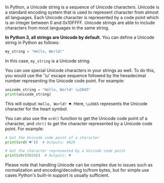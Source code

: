 In Python, a Unicode string is a sequence of Unicode characters. Unicode is a standard encoding system that is used to represent character from almost all languages. Each Unicode character is represented by a code point which is an integer between 0 and 0x10FFFF. Unicode strings are able to include characters from most languages in the same string.

**In Python 3, all strings are Unicode by default.** You can define a Unicode string in Python as follows:

```python
my_string = "Hello, World!"
```

In this case, `my_string` is a Unicode string.

You can use special Unicode characters in your strings as well. To do this, you would use the '\u' escape sequence followed by the hexadecimal number representing the Unicode code point. For example:

```python
unicode_string = "Hello, World! \u2665"
print(unicode_string)
```

This will output: `Hello, World! ♥`. Here, `\u2665` represents the Unicode character for the heart symbol.

You can also use the `ord()` function to get the Unicode code point of a character, and `chr()` to get the character represented by a Unicode code point. For example:

```python
# Get the Unicode code point of a character
print(ord('♥'))  # Outputs: 9829

# Get the character represented by a Unicode code point
print(chr(9829))  # Outputs: ♥
```

Please note that handling Unicode can be complex due to issues such as normalization and encoding/decoding to/from bytes, but for simple use cases Python's built-in support is usually sufficient.